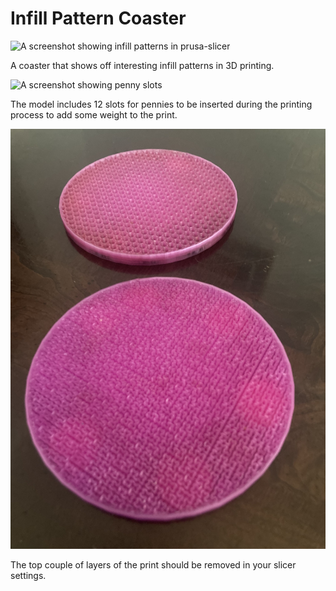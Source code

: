 # Infill Pattern Coaster

![A screenshot showing infill patterns in prusa-slicer](images/Fill.png)

A coaster that shows off interesting infill patterns in 3D printing. 

![A screenshot showing penny slots](images/PennySlot.png)

The model includes 12 slots for pennies to be inserted during the printing process to add some weight to the print.

![A photo showing the printed coasters](images/InfillCoaster.png)

The top couple of layers of the print should be removed in your slicer settings.